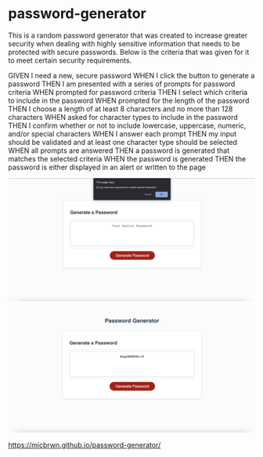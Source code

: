 # password-generator

This is a random password generator that was created to increase greater security when dealing with highly sensitive information that needs to be protected with secure passwords.
Below is the criteria that was given for it to meet certain security requirements.


GIVEN I need a new, secure password
WHEN I click the button to generate a password
THEN I am presented with a series of prompts for password criteria
WHEN prompted for password criteria
THEN I select which criteria to include in the password
WHEN prompted for the length of the password
THEN I choose a length of at least 8 characters and no more than 128 characters
WHEN asked for character types to include in the password
THEN I confirm whether or not to include lowercase, uppercase, numeric, and/or special characters
WHEN I answer each prompt
THEN my input should be validated and at least one character type should be selected
WHEN all prompts are answered
THEN a password is generated that matches the selected criteria
WHEN the password is generated
THEN the password is either displayed in an alert or written to the page




![Character selection](/Assets/images/Screen%20Shot%202022-05-20%20at%204.38.26%20PM.png)


![Password generated](/Assets/images/Screen%20Shot%202022-05-20%20at%204.38.55%20PM.png)


https://micbrwn.github.io/password-generator/